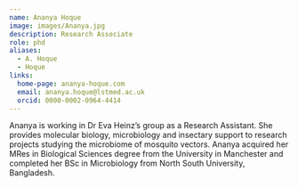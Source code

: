 ```yaml
---
name: Ananya Hoque
image: images/Ananya.jpg
description: Research Associate
role: phd
aliases:
  - A. Hoque
  - Hoque
links:
  home-page: ananya-hoque.com
  email: ananya.hoque@lstmed.ac.uk
  orcid: 0000-0002-0964-4414
---
```


Ananya is working in Dr Eva Heinz’s group as a Research Assistant. She provides molecular biology, microbiology and insectary support to research projects studying the microbiome of mosquito vectors. Ananya acquired her MRes in Biological Sciences degree from the University in Manchester and completed her BSc in Microbiology from North South University, Bangladesh.
